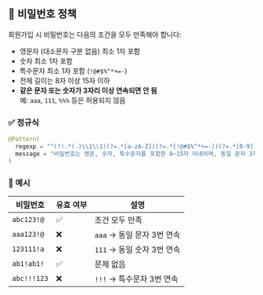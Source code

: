 ## 🔐 비밀번호 정책

회원가입 시 비밀번호는 다음의 조건을 모두 만족해야 합니다:

- 영문자 (대소문자 구분 없음) 최소 1자 포함
- 숫자 최소 1자 포함
- 특수문자 최소 1자 포함 (`!@#$%^*+=-`)
- 전체 길이는 8자 이상 15자 이하
- **같은 문자 또는 숫자가 3자리 이상 연속되면 안 됨**  
  예: `aaa`, `111`, `%%%` 등은 허용되지 않음

### ✅ 정규식

```java
@Pattern(
  regexp = "^(?!.*(.)\\1\\1)(?=.*[a-zA-Z])(?=.*[!@#$%^*+=-])(?=.*[0-9]).{8,15}$",
  message = "비밀번호는 영문, 숫자, 특수문자를 포함한 8~15자 이내이며, 동일 문자 3자리 이상 연속은 불가합니다"
)
```

### 🧪 예시

| 비밀번호       | 유효 여부 | 설명                      |
|----------------|-----------|---------------------------|
| `abc123!@`     | ✅        | 조건 모두 만족            |
| `aaa123!@`     | ❌        | `aaa` → 동일 문자 3번 연속 |
| `123111!a`     | ❌        | `111` → 동일 숫자 3번 연속 |
| `ab1!ab1!`     | ✅        | 문제 없음                 |
| `abc!!!123`    | ❌        | `!!!` → 특수문자 3번 연속  |
